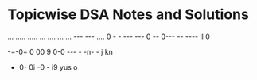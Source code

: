 
# Topicwise DSA Notes and Solutions 
...
.....   ..... ... .... ... ... ---
---   .... 0 - - --- --- 0 -- 0---   -- ---- ll 0

-=-0= 0 00 9 
0-0 --- - -n- - j kn 
- 0- 0i -0 - i9 yus
o
